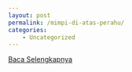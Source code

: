 ```yaml
---
layout: post
permalink: /mimpi-di-atas-perahu/
categories:
    - Uncategorized
---
```


[Baca Selengkapnya](/10)